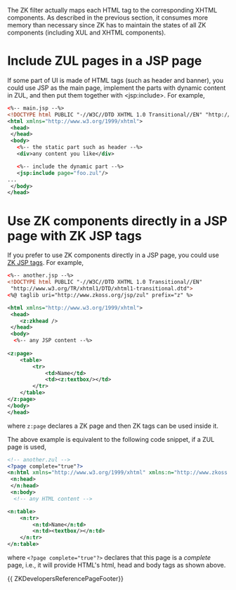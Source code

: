 The ZK filter actually maps each HTML tag to the corresponding XHTML
components. As described in the previous section, it consumes more
memory than necessary since ZK has to maintain the states of all ZK
components (including XUL and XHTML components).

# Include ZUL pages in a JSP page

If some part of UI is made of HTML tags (such as header and banner), you
could use JSP as the main page, implement the parts with dynamic content
in ZUL, and then put them together with \<jsp:include\>. For example,

```xml
<%-- main.jsp --%>
<!DOCTYPE html PUBLIC "-//W3C//DTD XHTML 1.0 Transitional//EN" "http://www.w3.org/TR/xhtml1/DTD/xhtml1-transitional.dtd">
<html xmlns="http://www.w3.org/1999/xhtml">
 <head>
 </head>
 <body>
   <%-- the static part such as header --%>
   <div>any content you like</div>

   <%-- include the dynamic part --%>
   <jsp:include page="foo.zul"/>
...
 </body>
</head>
```

# Use ZK components directly in a JSP page with ZK JSP tags

If you prefer to use ZK components directly in a JSP page, you could use
[ZK JSP tags](http://www.zkoss.org/product/zkjsp). For example,

```xml
<%-- another.jsp --%>
<!DOCTYPE html PUBLIC "-//W3C//DTD XHTML 1.0 Transitional//EN"
 "http://www.w3.org/TR/xhtml1/DTD/xhtml1-transitional.dtd">
<%@ taglib uri="http://www.zkoss.org/jsp/zul" prefix="z" %>

<html xmlns="http://www.w3.org/1999/xhtml">
 <head>
    <z:zkhead />
 </head>
 <body>
  <%-- any JSP content --%>
 
<z:page>
    <table>
        <tr>
            <td>Name</td>
            <td><z:textbox/></td>
        </tr>
    </table>
</z:page>
</body>
</head>
```

where `z:page` declares a ZK page and then ZK tags can be used inside
it.

The above example is equivalent to the following code snippet, if a ZUL
page is used,

```xml
<!-- another.zul -->
<?page complete="true"?>
<n:html xmlns="http://www.w3.org/1999/xhtml" xmlns:n="http://www.zkoss.org/2005/zk/native">
 <n:head>
 </n:head>
 <n:body>
  <!-- any HTML content -->

<n:table>
    <n:tr>
        <n:td>Name</n:td>
        <n:td><textbox/></n:td>
    </n:tr>
</n:table>
```

where `<?page complete="true"?>` declares that this page is a *complete*
page, i.e., it will provide HTML's html, head and body tags as shown
above.

{{ ZKDevelopersReferencePageFooter}}
